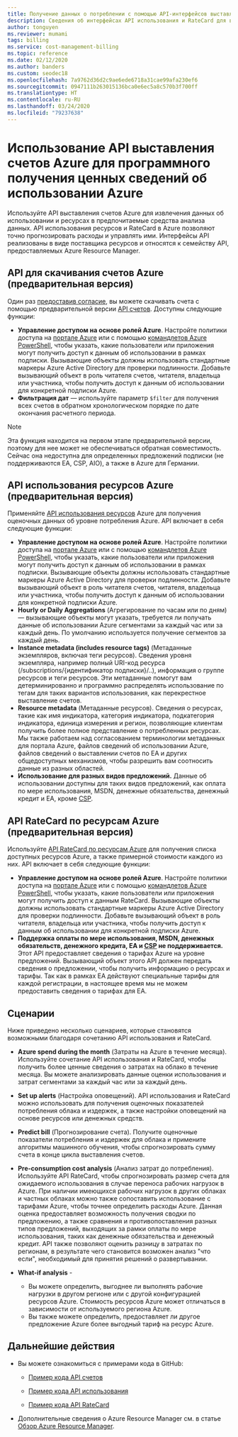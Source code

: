 ```yaml
---
title: Получение данных о потреблении с помощью API-интерфейсов выставления счетов
description: Сведения об интерфейсах API использования и RateCard для выставления счетов Azure, которые применяются для получения ценных сведений о потреблении ресурсов Azure и соответствующих тенденциях.
author: tonguyen
ms.reviewer: mumami
tags: billing
ms.service: cost-management-billing
ms.topic: reference
ms.date: 02/12/2020
ms.author: banders
ms.custom: seodec18
ms.openlocfilehash: 7a9762d36d2c9ae6ede6718a31cae99afa230ef6
ms.sourcegitcommit: 0947111b263015136bca0e6ec5a8c570b3f700ff
ms.translationtype: HT
ms.contentlocale: ru-RU
ms.lasthandoff: 03/24/2020
ms.locfileid: "79237638"
---
```

# <a name="use-azure-billing-apis-to-programmatically-get-insight-into-your-azure-usage"></a>Использование API выставления счетов Azure для программного получения ценных сведений об использовании Azure
Используйте API выставления счетов Azure для извлечения данных об использовании и ресурсах в предпочитаемые средства анализа данных. API использования ресурсов и RateCard в Azure позволяют точно прогнозировать расходы и управлять ими. Интерфейсы API реализованы в виде поставщика ресурсов и относятся к семейству API, предоставляемых Azure Resource Manager.  

## <a name="azure-invoice-download-api-preview"></a>API для скачивания счетов Azure (предварительная версия)
Один раз [предоставив согласие](manage-billing-access.md#opt-in), вы можете скачивать счета с помощью предварительной версии [API счетов](/rest/api/billing). Доступны следующие функции:

* **Управление доступом на основе ролей Azure**. Настройте политики доступа на [портале Azure](https://portal.azure.com) или с помощью [командлетов Azure PowerShell](/powershell/azure/overview), чтобы указать, какие пользователи или приложения могут получить доступ к данным об использовании в рамках подписки. Вызывающие объекты должны использовать стандартные маркеры Azure Active Directory для проверки подлинности. Добавьте вызывающий объект в роль читателя счетов, читателя, владельца или участника, чтобы получить доступ к данным об использовании для конкретной подписки Azure.
* **Фильтрация дат** — используйте параметр `$filter` для получения всех счетов в обратном хронологическом порядке по дате окончания расчетного периода.

> [!NOTE]
> Эта функция находится на первом этапе предварительной версии, поэтому для нее может не обеспечиваться обратная совместимость. Сейчас она недоступна для определенных предложений подписки (не поддерживаются EA, CSP, AIO), а также в Azure для Германии.

## <a name="azure-resource-usage-api-preview"></a>API использования ресурсов Azure (предварительная версия)
Применяйте [API использования ресурсов](/previous-versions/azure/reference/mt219003(v=azure.100)) Azure для получения оценочных данных об уровне потребления Azure. API включает в себя следующие функции:

* **Управление доступом на основе ролей Azure**. Настройте политики доступа на [портале Azure](https://portal.azure.com) или с помощью [командлетов Azure PowerShell](/powershell/azure/overview), чтобы указать, какие пользователи или приложения могут получить доступ к данным об использовании в рамках подписки. Вызывающие объекты должны использовать стандартные маркеры Azure Active Directory для проверки подлинности. Добавьте вызывающий объект в роль читателя счетов, читателя, владельца или участника, чтобы получить доступ к данным об использовании для конкретной подписки Azure.
* **Hourly or Daily Aggregations** (Агрегирование по часам или по дням) — вызывающие объекты могут указать, требуется ли получать данные об использовании Azure сегментами за каждый час или за каждый день. По умолчанию используется получение сегментов за каждый день.
* **Instance metadata (includes resource tags)** (Метаданные экземпляров, включая теги ресурсов). Сведения уровня экземпляра, например полный URI-код ресурса (/subscriptions/{идентификатор подписки}/..), информация о группе ресурсов и теги ресурсов. Эти метаданные помогут вам детерминированно и программно распределять использование по тегам для таких вариантов использования, как перекрестное выставление счетов.
* **Resource metadata** (Метаданные ресурсов). Сведения о ресурсах, такие как имя индикатора, категория индикатора, подкатегория индикатора, единица измерения и регион, позволяющие клиентам получить более полное представление о потребленных ресурсах. Мы также работаем над согласованием терминологии метаданных для портала Azure, файлов сведений об использовании Azure, файлов сведений о выставлении счетов по EA и других общедоступных механизмов, чтобы разрешить вам соотносить данные из разных областей.
* **Использование для разных видов предложений.** Данные об использовании доступны для таких видов предложений, как оплата по мере использования, MSDN, денежные обязательства, денежный кредит и EA, кроме [CSP](https://docs.microsoft.com/partner-center).

## <a name="azure-resource-ratecard-api-preview"></a>API RateCard по ресурсам Azure (предварительная версия)
Используйте [API RateCard по ресурсам Azure](/previous-versions/azure/reference/mt219005(v=azure.100)) для получения списка доступных ресурсов Azure, а также примерной стоимости каждого из них. API включает в себя следующие функции:

* **Управление доступом на основе ролей Azure**. Настройте политики доступа на [портале Azure](https://portal.azure.com) или с помощью [командлетов Azure PowerShell](/powershell/azure/overview), чтобы указать, какие пользователи или приложения могут получить доступ к данным RateCard. Вызывающие объекты должны использовать стандартные маркеры Azure Active Directory для проверки подлинности. Добавьте вызывающий объект в роль читателя, владельца или участника, чтобы получить доступ к данным об использовании для конкретной подписки Azure.
* **Поддержка оплаты по мере использования, MSDN, денежных обязательств, денежного кредита, EA и [CSP](https://docs.microsoft.com/partner-center) не поддерживается.** Этот API предоставляет сведения о тарифах Azure на уровне предложений.  Вызывающий объект этого API должен передать сведения о предложении, чтобы получить информацию о ресурсах и тарифы. Так как в рамках EA действуют специальные тарифы для каждой регистрации, в настоящее время мы не можем предоставить сведения о тарифах для EA.

## <a name="scenarios"></a>Сценарии
Ниже приведено несколько сценариев, которые становятся возможными благодаря сочетанию API использования и RateCard.

* **Azure spend during the month** (Затраты на Azure в течение месяца). Используйте сочетание API использования и RateCard, чтобы получить более ценные сведения о затратах на облако в течение месяца. Вы можете анализировать данные оценки использования и затрат сегментами за каждый час или за каждый день.
* **Set up alerts** (Настройка оповещений). API использования и RateCard можно использовать для получения оценочных показателей потребления облака и издержек, а также настройки оповещений на основе ресурсов или денежных средств.
* **Predict bill** (Прогнозирование счета). Получите оценочные показатели потребления и издержек для облака и примените алгоритмы машинного обучения, чтобы спрогнозировать сумму счета в конце цикла выставления счетов.
* **Pre-consumption cost analysis** (Анализ затрат до потребления). Используйте API RateCard, чтобы спрогнозировать размер счета для ожидаемого использования в случае переноса рабочих нагрузок в Azure. При наличии имеющихся рабочих нагрузок в других облаках и частных облаках можно также сопоставить использование с тарифами Azure, чтобы точнее определить расходы Azure. Данная оценка предоставляет возможность получения сводки по предложению, а также сравнения и противопоставления разных типов предложений, выходящих за рамки оплаты по мере использования, таких как денежные обязательства и денежный кредит. API также позволяют оценить разницу в затратах по регионам, в результате чего становится возможен анализ "что если", необходимый для принятия решений о развертывании.
* **What-if analysis** -

  * Вы можете определить, выгоднее ли выполнять рабочие нагрузки в другом регионе или с другой конфигурацией ресурсов Azure. Стоимость ресурсов Azure может отличаться в зависимости от используемого региона Azure.
  * Вы также можете определить, предоставляет ли другое предложение Azure более выгодный тариф на ресурс Azure.


## <a name="next-steps"></a>Дальнейшие действия
* Вы можете ознакомиться с примерами кода в GitHub:
  * [Пример кода API счетов](https://go.microsoft.com/fwlink/?linkid=845124)

  * [Пример кода API использования](https://github.com/Azure-Samples/billing-dotnet-usage-api)

  * [Пример кода API RateCard](https://github.com/Azure-Samples/billing-dotnet-ratecard-api)

* Дополнительные сведения о Azure Resource Manager см. в статье [Обзор Azure Resource Manager](../../azure-resource-manager/management/overview.md).
